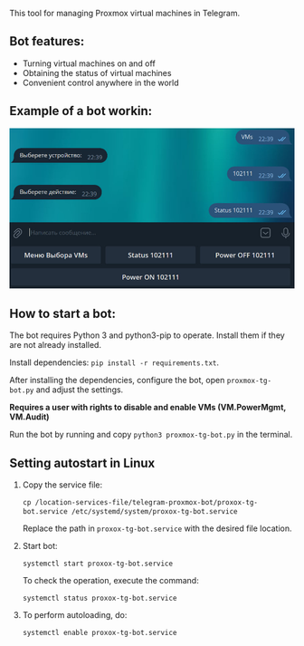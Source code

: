 This tool for managing Proxmox virtual machines in Telegram.

## Bot features:
- Turning virtual machines on and off
- Obtaining the status of virtual machines
- Convenient control anywhere in the world

## Example of a bot workin:
![demo](https://github.com/FTT221/telegram-proxmox-bot/blob/main/.github/1.jpg)

## How to start a bot:
The bot requires Python 3 and python3-pip to operate. Install them if they are not already installed.

Install dependencies: `pip install -r requirements.txt`.

After installing the dependencies, configure the bot, open `proxmox-tg-bot.py` and adjust the settings.

**Requires a user with rights to disable and enable VMs (VM.PowerMgmt, VM.Audit)**

Run the bot by running and copy `python3 proxmox-tg-bot.py` in the terminal.

## Setting autostart in Linux
1. Copy the service file:
    ```
    cp /location-services-file/telegram-proxmox-bot/proxox-tg-bot.service /etc/systemd/system/proxox-tg-bot.service
    ```
    Replace the path in `proxox-tg-bot.service` with the desired file location.

2. Start bot:
    ```
    systemctl start proxox-tg-bot.service
    ```
    To check the operation, execute the command:
    ```
    systemctl status proxox-tg-bot.service
    ```

4. To perform autoloading, do:
    ```
    systemctl enable proxox-tg-bot.service
    ```
